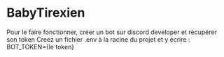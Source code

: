 # BabyTirexien

Pour le faire fonctionner, créer un bot sur discord developer et récupérer son token 
Creez un fichier .env à la racine du projet et y écrire : BOT_TOKEN={le token}
